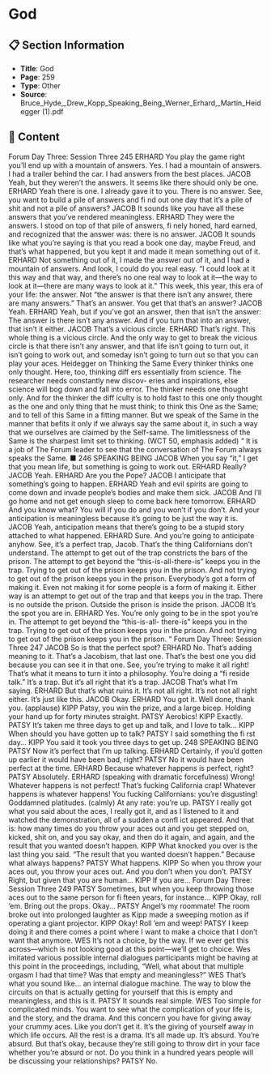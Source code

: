 # God

## 📋 Section Information

- **Title**: God
- **Page**: 259
- **Type**: Other
- **Source**: Bruce_Hyde,_Drew_Kopp_Speaking_Being_Werner_Erhard,_Martin_Heidegger (1).pdf

## 📄 Content

Forum Day Three: Session Three 245
ERHARD
You play the game right you’ll end up with a mountain of answers. Yes. I had a mountain of
answers. I had a trailer behind the car. I had answers from the best places.
JACOB
Yeah, but they weren’t the answers. It seems like there should only be one.
ERHARD
Yeah there is one. I already gave it to you. There is no answer. See, you want to build a pile of
answers and fi nd out one day that it’s a pile of shit and not a pile of answers?
JACOB
It sounds like you have all these answers that you’ve rendered meaningless.
ERHARD
They were the answers. I stood on top of that pile of answers, fi nely honed, hard earned, and
recognized that the answer was: there is no answer.
JACOB
It sounds like what you’re saying is that you read a book one day, maybe Freud, and that’s what
happened, but you kept it and made it mean something out of it.
ERHARD
Not something out of it, I made the answer out of it, and I had a mountain of answers. And
look, I could do you real easy. “I could look at it this way and that way, and there’s no one real
way to look at it—the way to look at it—there are many ways to look at it.” This week, this
year, this era of your life: the answer. Not “the answer is that there isn’t any answer, there are
many answers.” That’s an answer. You get that that’s an answer?
JACOB
Yeah.
ERHARD
Yeah, but if you’ve got an answer, then that isn’t the answer: The answer is there isn’t any
answer. And if you turn that into an answer, that isn’t it either.
JACOB
That’s a vicious circle.
ERHARD
That’s right. This whole thing is a vicious circle. And the only way to get to break the vicious
circle is that there isn’t any answer, and that life isn’t going to turn out, it isn’t going to work
out, and someday isn’t going to turn out so that you can play your aces.
Heidegger on Thinking the Same
Every thinker thinks one only thought. Here,
too, thinking diff ers essentially from science.
The researcher needs constantly new discov-
eries and inspirations, else science will bog
down and fall into error. The thinker needs one
thought only. And for the thinker the diff iculty
is to hold fast to this one only thought as the
one and only thing that he must think; to think
this One as the Same; and to tell of this Same
in a fitting manner. But we speak of the Same
in the manner that befits it only if we always
say the same about it, in such a way that we
ourselves are claimed by the Self-same. The
limitlessness of the Same is the sharpest limit set
to thinking. (WCT 50, emphasis added)
“
It is a job of The Forum leader to see that the conversation of The
Forum always speaks the Same. ■
246
SPEAKING BEING
JACOB
When you say “it,” I get that you mean life, but something is going to work out.
ERHARD
Really?
JACOB
Yeah.
ERHARD
Are you the Pope?
JACOB
I anticipate that something’s going to happen.
ERHARD
Yeah and evil spirits are going to come down and invade people’s bodies and make them sick.
JACOB
And I’ll go home and not get enough sleep to come back here tomorrow.
ERHARD
And you know what? You will if you do and you won’t if you don’t. And your anticipation is
meaningless because it’s going to be just the way it is.
JACOB
Yeah, anticipation means that there’s going to be a stupid story attached to what happened.
ERHARD
Sure. And you’re going to anticipate anyhow. See, it’s a perfect trap, Jacob. That’s the thing
Californians don’t understand. The attempt to get out of the trap constricts the bars of the
prison. The attempt to get beyond the “this-is-all-there-is” keeps you in the trap. Trying to get
out of the prison keeps you in the prison. And not trying to get out of the prison keeps you in
the prison. Everybody’s got a form of making it. Even not making it for some people is a form of
making it. Either way is an attempt to get out of the trap and that keeps you in the trap. There is
no outside the prison. Outside the prison is inside the prison.
JACOB
It’s the spot you are in.
ERHARD
Yes. You’re only going to be in the spot you’re in.
The attempt to get beyond the “this-is-all-
there-is” keeps you in the trap. Trying to get
out of the prison keeps you in the prison. And
not trying to get out of the prison keeps you in
the prison.
“
Forum Day Three: Session Three 247
JACOB
So is that the perfect spot?
ERHARD
No. That’s adding meaning to it. That’s a Jacobism, that last one. That’s the best one you did
because you can see it in that one. See, you’re trying to make it all right! That’s what it means to
turn it into a philosophy. You’re doing a “fi reside talk.” It’s a trap. But it’s all right that it’s a trap.
JACOB
That’s what I’m saying.
ERHARD
But that’s what ruins it. It’s not all right. It’s not not all right either. It’s just like this.
JACOB
Okay.
ERHARD
You got it. Well done, thank you.
(applause)
KIPP
Patsy, you win the prize, and a large bicep. Holding your hand up for forty minutes straight.
PATSY
Aerobics!
KIPP
Exactly.
PATSY
It’s taken me three days to get up and talk, and I love to talk...
KIPP
When should you have gotten up to talk?
PATSY
I said something the fi rst day...
KIPP
You said it took you three days to get up.
248
SPEAKING BEING
PATSY
Now it’s perfect that I’m up talking.
ERHARD
Certainly, if you’d gotten up earlier it would have been bad, right?
PATSY
No it would have been perfect at the time.
ERHARD
Because whatever happens is perfect, right?
PATSY
Absolutely.
ERHARD (speaking with dramatic forcefulness)
Wrong! Whatever happens is not perfect! That’s fucking California crap! Whatever happens is
whatever happens! You fucking Californians: you’re disgusting! Goddamned platitudes.
(calmly)
At any rate: you’re up.
PATSY
I really got what you said about the aces, I really got it, and as I listened to it and watched the
demonstration, all of a sudden a confl ict appeared. And that is: how many times do you throw
your aces out and you get stepped on, kicked, shit on, and you say okay, and then do it again,
and again, and the result that you wanted doesn’t happen.
KIPP
What knocked you over is the last thing you said. “The result that you wanted doesn’t happen.”
Because what always happens?
PATSY
What happens.
KIPP
So when you throw your aces out, you throw your aces out. And you don’t when you don’t.
PATSY
Right, but given that you are human...
KIPP
If you are...
Forum Day Three: Session Three 249
PATSY
Sometimes, but when you keep throwing those aces out to the same person for fi fteen years,
for instance...
KIPP
Okay, roll ’em. Bring out the props. Okay...
PATSY
Angel’s my roommate!
The room broke out into prolonged laughter as Kipp made a sweeping motion as if operating a
giant projector.
KIPP
Okay! Roll ’em and weep!
PATSY
I keep doing it and there comes a point where I want to make a choice that I don’t want that
anymore.
WES
It’s not a choice, by the way. If we ever get this across—which is not looking good at this
point—we’ll get to choice.
Wes imitated various possible internal dialogues participants might be having at this point in the
proceedings, including, “Well, what about that multiple orgasm I had that time? Was that empty
and meaningless?”
WES
That’s what you sound like... an internal dialogue machine. The way to blow the circuits on
that is actually getting for yourself that this is empty and meaningless, and this is it.
PATSY
It sounds real simple.
WES
Too simple for complicated minds. You want to see what the complication of your life is, and
the story, and the drama. And this concern you have for giving away your crummy aces. Like
you don’t get it. It’s the giving of yourself away in which life occurs. All the rest is a drama.
It’s all made up. It’s absurd. You’re absurd. But that’s okay, because they’re still going to throw
dirt in your face whether you’re absurd or not. Do you think in a hundred years people will be
discussing your relationships?
PATSY
No.